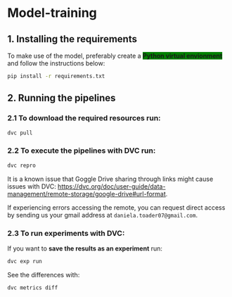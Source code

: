 # Model-training

## 1. Installing the requirements
To make use of the model, preferably create a 
<span style="background-color: green">**Python virtual envionment**</span>
 and follow the instructions below:


```bash
pip install -r requirements.txt
```

## 2. Running the pipelines
### 2.1 To **download the required resources** run:
```bash
dvc pull
```

### 2.2 To **execute the pipelines** with DVC run:
```bash
dvc repro
```
It is a known issue that Goggle Drive sharing through links might cause issues with DVC: https://dvc.org/doc/user-guide/data-management/remote-storage/google-drive#url-format.

If experiencing errors accessing the remote, you can request direct access by sending us your gmail address at `daniela.toader07@gmail.com`.

### 2.3 To run experiments with DVC:

If you want to **save the results as an experiment** run:
```bash
dvc exp run
```

See the differences with: 
```bash
dvc metrics diff
```

